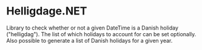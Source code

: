 Helligdage.NET
==============

Library to check whether or not a given DateTime is a Danish holiday ("helligdag"). The list of which holidays to account for can be set optionally. Also possible to generate a list of Danish holidays for a given year.
